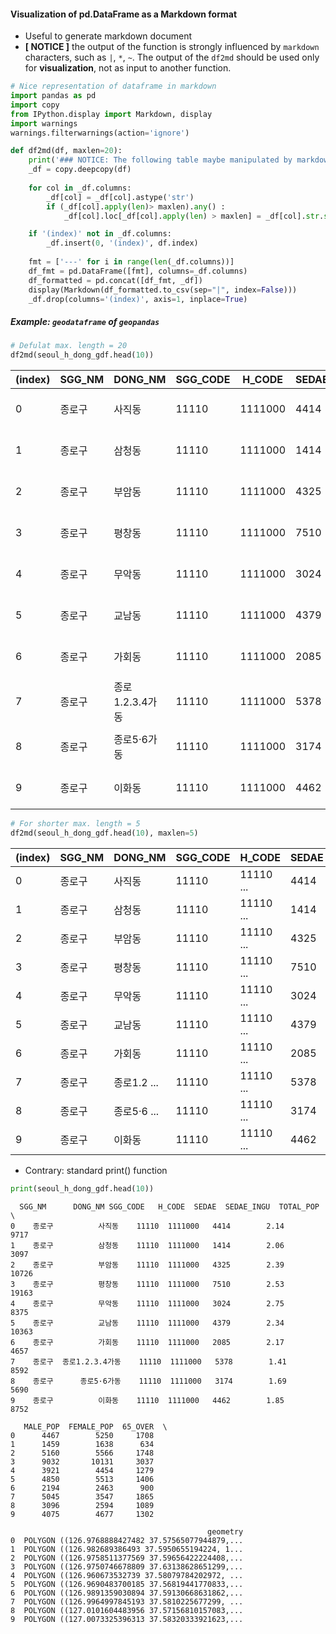 
#### Visualization of pd.DataFrame as a Markdown format
* Useful to generate markdown document
* **[ NOTICE ]** the output of the function is strongly influenced by `markdown` characters, such as `|`, `*`, `~`. The output of the `df2md` should be used only for **visualization**, not as input to another function.  

```python
# Nice representation of dataframe in markdown
import pandas as pd
import copy
from IPython.display import Markdown, display
import warnings
warnings.filterwarnings(action='ignore')

def df2md(df, maxlen=20):
    print('### NOTICE: The following table maybe manipulated by markdown characters in dataset. Please be careful for usage.')
    _df = copy.deepcopy(df)
    
    for col in _df.columns:
        _df[col] = _df[col].astype('str')
        if (_df[col].apply(len)> maxlen).any() :
            _df[col].loc[_df[col].apply(len) > maxlen] = _df[col].str.slice(stop=maxlen) + ' ...'

    if '(index)' not in _df.columns:
        _df.insert(0, '(index)', df.index)
        
    fmt = ['---' for i in range(len(_df.columns))]
    df_fmt = pd.DataFrame([fmt], columns=_df.columns)
    df_formatted = pd.concat([df_fmt, _df])
    display(Markdown(df_formatted.to_csv(sep="|", index=False)))
    _df.drop(columns='(index)', axis=1, inplace=True)
```

##### Example: `geodataframe` of `geopandas` 


```python
# Defulat max. length = 20
df2md(seoul_h_dong_gdf.head(10))  
```


(index)|SGG_NM|DONG_NM|SGG_CODE|H_CODE|SEDAE|SEDAE_INGU|TOTAL_POP|MALE_POP|FEMALE_POP|65_OVER|geometry
---|---|---|---|---|---|---|---|---|---|---|---
0|종로구|사직동|11110|1111000|4414|2.14|9717|4467|5250|1708|POLYGON ((126.976888 ...
1|종로구|삼청동|11110|1111000|1414|2.06|3097|1459|1638|634|POLYGON ((126.982689 ...
2|종로구|부암동|11110|1111000|4325|2.39|10726|5160|5566|1748|POLYGON ((126.975851 ...
3|종로구|평창동|11110|1111000|7510|2.53|19163|9032|10131|3037|POLYGON ((126.975074 ...
4|종로구|무악동|11110|1111000|3024|2.75|8375|3921|4454|1279|POLYGON ((126.960673 ...
5|종로구|교남동|11110|1111000|4379|2.34|10363|4850|5513|1406|POLYGON ((126.969048 ...
6|종로구|가회동|11110|1111000|2085|2.17|4657|2194|2463|900|POLYGON ((126.989135 ...
7|종로구|종로1.2.3.4가동|11110|1111000|5378|1.41|8592|5045|3547|1865|POLYGON ((126.996499 ...
8|종로구|종로5·6가동|11110|1111000|3174|1.69|5690|3096|2594|1089|POLYGON ((127.010160 ...
9|종로구|이화동|11110|1111000|4462|1.85|8752|4075|4677|1302|POLYGON ((127.007332 ...




```python
# For shorter max. length = 5
df2md(seoul_h_dong_gdf.head(10), maxlen=5)  
```


(index)|SGG_NM|DONG_NM|SGG_CODE|H_CODE|SEDAE|SEDAE_INGU|TOTAL_POP|MALE_POP|FEMALE_POP|65_OVER|geometry
---|---|---|---|---|---|---|---|---|---|---|---
0|종로구|사직동|11110|11110 ...|4414|2.14|9717|4467|5250|1708|POLYG ...
1|종로구|삼청동|11110|11110 ...|1414|2.06|3097|1459|1638|634|POLYG ...
2|종로구|부암동|11110|11110 ...|4325|2.39|10726|5160|5566|1748|POLYG ...
3|종로구|평창동|11110|11110 ...|7510|2.53|19163|9032|10131|3037|POLYG ...
4|종로구|무악동|11110|11110 ...|3024|2.75|8375|3921|4454|1279|POLYG ...
5|종로구|교남동|11110|11110 ...|4379|2.34|10363|4850|5513|1406|POLYG ...
6|종로구|가회동|11110|11110 ...|2085|2.17|4657|2194|2463|900|POLYG ...
7|종로구|종로1.2 ...|11110|11110 ...|5378|1.41|8592|5045|3547|1865|POLYG ...
8|종로구|종로5·6 ...|11110|11110 ...|3174|1.69|5690|3096|2594|1089|POLYG ...
9|종로구|이화동|11110|11110 ...|4462|1.85|8752|4075|4677|1302|POLYG ...



* Contrary: standard print() function


```python
print(seoul_h_dong_gdf.head(10))
```

      SGG_NM      DONG_NM SGG_CODE   H_CODE  SEDAE  SEDAE_INGU  TOTAL_POP  \
    0    종로구          사직동    11110  1111000   4414        2.14       9717   
    1    종로구          삼청동    11110  1111000   1414        2.06       3097   
    2    종로구          부암동    11110  1111000   4325        2.39      10726   
    3    종로구          평창동    11110  1111000   7510        2.53      19163   
    4    종로구          무악동    11110  1111000   3024        2.75       8375   
    5    종로구          교남동    11110  1111000   4379        2.34      10363   
    6    종로구          가회동    11110  1111000   2085        2.17       4657   
    7    종로구  종로1.2.3.4가동    11110  1111000   5378        1.41       8592   
    8    종로구      종로5·6가동    11110  1111000   3174        1.69       5690   
    9    종로구          이화동    11110  1111000   4462        1.85       8752   
    
       MALE_POP  FEMALE_POP  65_OVER  \
    0      4467        5250     1708   
    1      1459        1638      634   
    2      5160        5566     1748   
    3      9032       10131     3037   
    4      3921        4454     1279   
    5      4850        5513     1406   
    6      2194        2463      900   
    7      5045        3547     1865   
    8      3096        2594     1089   
    9      4075        4677     1302   
    
                                                geometry  
    0  POLYGON ((126.9768888427482 37.57565077944879,...  
    1  POLYGON ((126.982689386493 37.5950655194224, 1...  
    2  POLYGON ((126.9758511377569 37.59656422224408,...  
    3  POLYGON ((126.9750746678809 37.63138628651299,...  
    4  POLYGON ((126.960673532739 37.58079784202972, ...  
    5  POLYGON ((126.9690483700185 37.56819441770833,...  
    6  POLYGON ((126.9891359030894 37.59130668631862,...  
    7  POLYGON ((126.9964997845193 37.5810225677299, ...  
    8  POLYGON ((127.0101604483956 37.57156810157083,...  
    9  POLYGON ((127.0073325396313 37.58320333921623,...  

